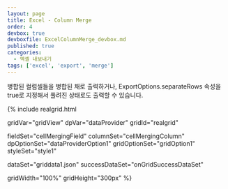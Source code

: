 ```yaml
---
layout: page
title: Excel - Column Merge
order: 4
devbox: true
devboxfile: ExcelColumnMerge_devbox.md
published: true
categories:
  - 엑셀 내보내기
tags: ['excel', 'export', 'merge']
---
```


병합된 컬럼셀들을 병합된 채로 출력하거나, ExportOptions.separateRows 속성을 true로 지정해서 풀려진 상태로도 출력할 수 있습니다.

<script>
var onGridSuccessDataSet = function(data, textStatus, jqXHR) {
  dataProvider.setRows(data);
}
</script>

{% include realgrid.html

  gridVar="gridView"
  dpVar="dataProvider"
  gridId="realgrid"

  fieldSet="cellMergingField"
  columnSet="cellMergingColumn"
  dpOptionSet="dataProviderOption1"
  gridOptionSet="gridOption1"
  styleSet="style1"

  dataSet="griddata1.json"
  successDataSet="onGridSuccessDataSet"

  gridWidth="100%"
  gridHeight="300px" %}
